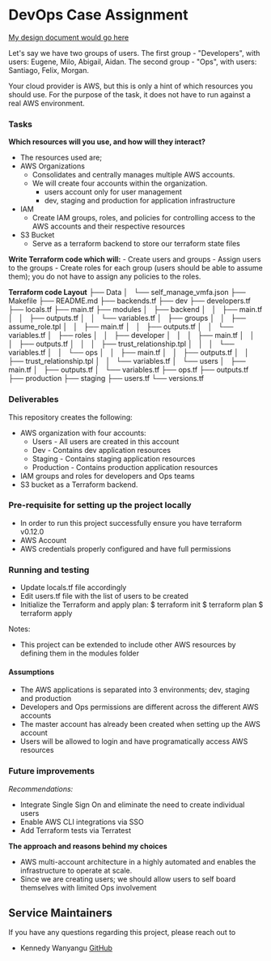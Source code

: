# DevOps Case Assignment
[My design document would go here](https://docs.google.com/document/dummy_design_doc)

Let's say we have two groups of users. The first group - "Developers", with users: Eugene,
Milo, Abigail, Aidan. The second group - "Ops", with users: Santiago, Felix, Morgan.

Your cloud provider is AWS, but this is only a hint of which resources you should use. For the
purpose of the task, it does not have to run against a real AWS environment.

### Tasks
**Which resources will you use, and how will they interact?**
  * The resources used are;
  * AWS Organizations
    - Consolidates and centrally manages multiple AWS accounts.
    - We will create four accounts within the organization.
         - users account only for user management
         - dev, staging and production for  application infrastructure
  * IAM
    - Create IAM groups, roles, and policies for controlling access to the AWS accounts and their respective resources
  * S3 Bucket
    - Serve as a terraform backend to store our terraform state files

**Write Terraform code which will:**
    - Create users and groups
    - Assign users to the groups
    - Create roles for each group (users should be able to assume them); you do not have to
    assign any policies to the roles.

**Terraform code Layout**
    ├── Data
    │   └── self_manage_vmfa.json
    ├── Makefile
    ├── README.md
    ├── backends.tf
    ├── dev
    ├── developers.tf
    ├── locals.tf
    ├── main.tf
    ├── modules
    │   ├── backend
    │   │   ├── main.tf
    │   │   ├── outputs.tf
    │   │   └── variables.tf
    │   ├── groups
    │   │   ├── assume_role.tpl
    │   │   ├── main.tf
    │   │   ├── outputs.tf
    │   │   └── variables.tf
    │   ├── roles
    │   │   ├── developer
    │   │   │   ├── main.tf
    │   │   │   ├── outputs.tf
    │   │   │   ├── trust_relationship.tpl
    │   │   │   └── variables.tf
    │   │   └── ops
    │   │       ├── main.tf
    │   │       ├── outputs.tf
    │   │       ├── trust_relationship.tpl
    │   │       └── variables.tf
    │   └── users
    │       ├── main.tf
    │       ├── outputs.tf
    │       └── variables.tf
    ├── ops.tf
    ├── outputs.tf
    ├── production
    ├── staging
    ├── users.tf
    └── versions.tf

### Deliverables
This repository creates the following:

* AWS organization with four accounts:
    - Users - All users are created in this account
    - Dev   - Contains dev application resources
    - Staging - Contains staging application resources
    - Production - Contains production application resources
* IAM groups and roles for developers and Ops teams
* S3 bucket as a Terraform backend.

### Pre-requisite for setting up the project locally

- In order to run this project successfully ensure you have terraform v0.12.0
- AWS Account
- AWS credentials properly configured and have full permissions


### Running and testing
* Update locals.tf file accordingly
* Edit users.tf file with the list of users to be created
* Initialize the Terraform and apply plan:
    $ terraform init
    $ terraform plan
    $ terraform apply


Notes:
* This project can be extended to include other AWS resources by defining them in the modules folder

#### Assumptions
- The AWS applications is separated into 3 environments; dev, staging and production
- Developers and Ops permissions are different across the different AWS accounts
- The master account has already been created when setting up the AWS account
- Users will be allowed to login and have programatically access AWS resources

### Future improvements
_Recommendations:_
- Integrate Single Sign On and eliminate the need to create individual users
- Enable AWS CLI integrations via SSO
- Add Terraform tests via Terratest

**The approach and reasons behind my choices**
* AWS multi-account architecture in a highly automated and enables the infrastructure to operate at scale.
* Since we are creating users; we should allow users to self board themselves with limited Ops involvement


## Service Maintainers
If you have any questions regarding this project, please reach out to
- Kennedy Wanyangu [GitHub](https://github.com/klolani)
